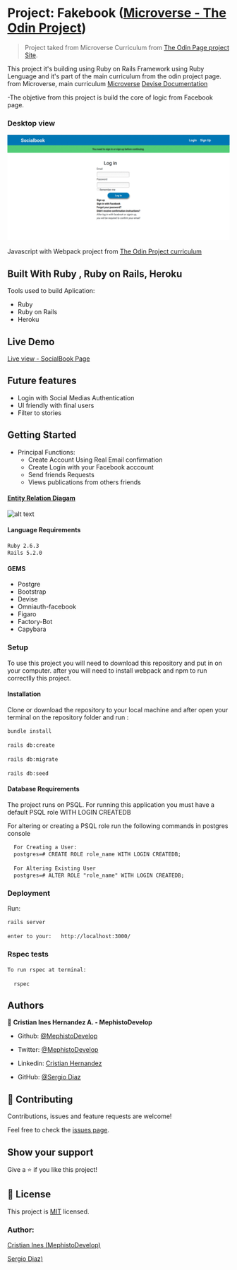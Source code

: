 # Project: Fakebook ([Microverse - The Odin Project](https://www.theodinproject.com/courses/ruby-on-rails/lessons/final-project))

> Project taked from Microverse Curriculum from [The Odin Page project Site](https://www.theodinproject.com/courses/ruby-on-rails/lessons/final-project).

This project it's building using Ruby on Rails Framework using Ruby Lenguage and it's part of the main curriculum from the odin project page. from Microverse, main curriculum
[Microverse](https://www.microverse.org/)
[Devise Documentation]( https://github.com/plataformatec/devise/wiki.)

-The objetive from this project is build the core of logic from Facebook page.

### Desktop view

![screenshot](./socialbook.gif)

Javascript with Webpack project from [The Odin Project curriculum](https://www.theodinproject.com/courses/javascript/lessons/todo-list)

## Built With Ruby , Ruby on Rails, Heroku
Tools used to build Aplication:

- Ruby
- Ruby on Rails
- Heroku

## Live Demo

 [Live view - SocialBook Page](https://socialbook2019.herokuapp.com)
 
## Future features
 
- Login with Social Medias Authentication
- UI friendly with final users
- Filter to stories
 
## Getting Started

- Principal Functions:
  - Create Account Using Real Email confirmation
  - Create Login with your Facebook acccount
  - Send friends Requests
  - Views publications from others friends


#### [Entity Relation Diagam](https://github.com/MephistoDevelop/fakebook/blob/master/docs/Fakebook-ERM.png)

![alt text](https://github.com/MephistoDevelop/fakebook/blob/master/docs/Fakebook-ERM.png)

#### Language Requirements

    Ruby 2.6.3
    Rails 5.2.0

#### GEMS

- Postgre
- Bootstrap
- Devise
- Omniauth-facebook
- Figaro
- Factory-Bot
- Capybara


### Setup

To use this project you will need to download this repository and put in on your computer.
after you will need to install webpack and npm to run correctlly this project.

#### Installation

Clone or download the repository to your local machine and after open your terminal on the repository folder and run :

    bundle install

    rails db:create

    rails db:migrate

    rails db:seed
    
    
#### Database Requirements

The project runs on PSQL. For running this application you must have a default PSQL role WITH LOGIN CREATEDB

For altering or creating a PSQL role run the following commands in postgres console

      For Creating a User:
      postgres=# CREATE ROLE role_name WITH LOGIN CREATEDB;

      For Altering Existing User
      postgres=# ALTER ROLE "role_name" WITH LOGIN CREATEDB;
      

### Deployment


Run:

    rails server

    enter to your:   http://localhost:3000/

### Rspec tests

    To run rspec at terminal:

      rspec

## Authors

👤 **Cristian Ines Hernandez A. - MephistoDevelop**

- Github: [@MephistoDevelop](https://github.com/MephistoDevelop)
- Twitter: [@MephistoDevelop](https://twitter.com/MephistoDevelop)
- Linkedin: [Cristian Hernandez](https://www.linkedin.com/in/cristian-hernandez1992/)

- GitHub: [@Sergio Diaz](https://github.com/serdg0)


## 🤝 Contributing

Contributions, issues and feature requests are welcome!

Feel free to check the [issues page](issues/).

## Show your support

Give a ⭐️ if you like this project!

## 📝 License

This project is [MIT](lic.url) licensed.

### Author:

[Cristian Ines (MephistoDevelop)](https://github.com/MephistoDevelop)

[Sergio Diaz)](https://github.com/serdg0)
